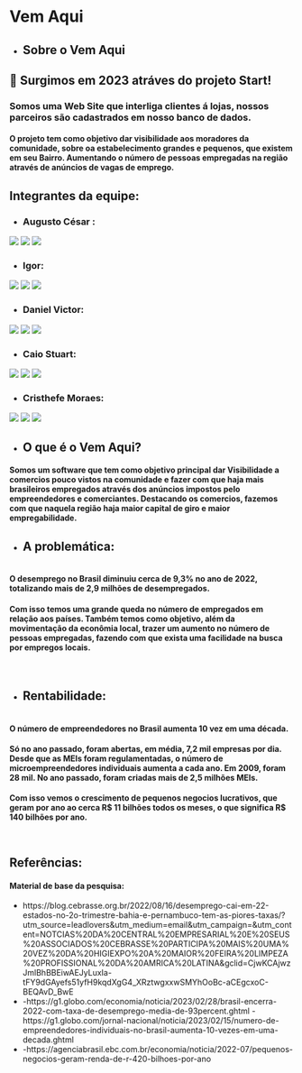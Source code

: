 # Vem Aqui
- ## Sobre o Vem Aqui
## 👋 Surgimos em 2023 atráves do projeto Start!
### Somos uma Web Site que interliga clientes á lojas, nossos parceiros são cadastrados em nosso banco de dados. 
#### O projeto tem como objetivo dar visibilidade aos moradores da comunidade, sobre oa estabelecimento grandes e pequenos, que existem em seu Bairro. Aumentando o número de pessoas empregadas na região através de anúncios de vagas de emprego. 

## Integrantes da equipe: 

<div>

 - ### Augusto César : <br>
  <a href="https://github.com/felipecarvalhobarr" target=_blank><img src="https://img.shields.io/badge/GitHub-100000?style=for-the-badge&logo=github&logoColor=white&link=https://github.com/felipecarvalhobarr" target=_blank></a>
   <a href="https://www.linkedin.com/in/felipecarvbarr/" target=_blank><img src="https://img.shields.io/badge/LinkedIn-0077B5?style=for-the-badge&logo=linkedin&logoColor=white&link=https://www.linkedin.com/in/felipecarvbarr/" target=_blank></a>
  <a href="https://mail.google.com/mail/u/1/?ogbl#inbox" target=_blank><img src="https://img.shields.io/badge/Gmail-D14836?style=for-the-badge&logo=gmail&logoColor=white" target=_blank></a>
  
</div>

<div>
 
 -  ### Igor: <br>
  <a href="https://github.com/HyagoNascimento" target=_blank><img src="https://img.shields.io/badge/GitHub-100000?style=for-the-badge&logo=github&logoColor=white&link=https://github.com/HyagoNascimento" target=_blank></a>
   <a href="#" target=_blank><img src="https://img.shields.io/badge/LinkedIn-0077B5?style=for-the-badge&logo=linkedin&logoColor=white&link=#" target=_blank></a>
  <a href="https://mail.google.com/mail/u/1/?ogbl#inbox" target=_blank><img src="https://img.shields.io/badge/Gmail-D14836?style=for-the-badge&logo=gmail&logoColor=white" target=_blank></a>
</div>

<div>
 
 -  ### Daniel Victor: <br>
  <a href="https://github.com/srwyctor" target=_blank><img src="https://img.shields.io/badge/GitHub-100000?style=for-the-badge&logo=github&logoColor=white&link=https://github.com/srwyctor" target=_blank></a>
   <a href="https://www.linkedin.com/in/jo%C3%A3o-victor-santana-a8969918a/" target=_blank><img src="https://img.shields.io/badge/LinkedIn-0077B5?style=for-the-badge&logo=linkedin&logoColor=white&link=https://www.linkedin.com/in/jo%C3%A3o-victor-santana-a8969918a/" target=_blank></a>
  <a href="https://mail.google.com/mail/u/1/?ogbl#inbox" target=_blank><img src="https://img.shields.io/badge/Gmail-D14836?style=for-the-badge&logo=gmail&logoColor=white" target=_blank></a>
</div>

<div>
 
 -  ### Caio Stuart: <br>
  <a href="https://github.com/NattanGama" target=_blank><img src="https://img.shields.io/badge/GitHub-100000?style=for-the-badge&logo=github&logoColor=white&link=https://github.com/NattanGama" target=_blank></a>
   <a href="https://www.linkedin.com/in/nattan-gama-05369a192" target=_blank><img src="https://img.shields.io/badge/LinkedIn-0077B5?style=for-the-badge&logo=linkedin&logoColor=white&link=https://www.linkedin.com/in/nattan-gama-05369a192" target=_blank></a>
  <a href="https://mail.google.com/mail/u/1/?ogbl#inbox" target=_blank><img src="https://img.shields.io/badge/Gmail-D14836?style=for-the-badge&logo=gmail&logoColor=white" target=_blank></a>
</div>

<div>
 
 -  ### Cristhefe Moraes: <br>
  <a href="https://github.com/cristhefe" target=_blank><img src="https://img.shields.io/badge/GitHub-100000?style=for-the-badge&logo=github&logoColor=white&link=https://github.com/moacyrchaves/moacyrchaves.git" target=_blank></a>
   <a href="https://www.linkedin.com/in/cristhefe-moraes-553690218/" target=_blank><img src="https://img.shields.io/badge/LinkedIn-0077B5?style=for-the-badge&logo=linkedin&logoColor=white&link=https://www.linkedin.com/in/cristhefe-moraes-553690218/" target=_blank></a>
  <a href="https://mail.google.com/mail/u/1/?ogbl#inbox" target=_blank><img src="https://img.shields.io/badge/Gmail-D14836?style=for-the-badge&logo=gmail&logoColor=white" target=_blank></a>
</div>


- ## O que é o Vem Aqui? 
<div>
 
 #### Somos um software que tem como objetivo principal dar Visibilidade a comercios pouco vistos na comunidade e fazer com que haja mais brasileiros empregados através dos anúncios impostos pelo empreendedores e comerciantes. Destacando os comercios, fazemos com que naquela região haja maior capital de giro e maior empregabilidade.
 
 - ## A problemática: 
 
#### <br> O desemprego no Brasil diminuiu cerca de 9,3% no ano de 2022, totalizando mais de 2,9 milhões de desempregados.
     
#### Com isso temos uma grande queda no número de empregados em relação aos países. Também temos como objetivo, além da movimentação da econômia local, trazer um aumento no número de pessoas empregadas, fazendo com que exista uma facilidade na busca por empregos locais. <br>
     
<br>
     
  - ## Rentabilidade: 
 
#### <br> O número de empreendedores no Brasil aumenta 10 vez em uma década.
#### Só no ano passado, foram abertas, em média, 7,2 mil empresas por dia. Desde que as MEIs foram regulamentadas, o número de microempreendedores individuais aumenta a cada ano. Em 2009, foram 28 mil. No ano passado, foram criadas mais de 2,5 milhões MEIs.
<b>Com isso vemos o crescimento de pequenos negocios lucrativos, que geram por ano ao cerca R$ 11 bilhões todos os meses, o que significa R$ 140 bilhões por ano. </b>
</div>

<br> 

## Referências:
 #### Material de base da pesquisa:
 <ul> 
   <li>
https://blog.cebrasse.org.br/2022/08/16/desemprego-cai-em-22-estados-no-2o-trimestre-bahia-e-pernambuco-tem-as-piores-taxas/?utm_source=leadlovers&utm_medium=email&utm_campaign=&utm_content=NOTCIAS%20DA%20CENTRAL%20EMPRESARIAL%20E%20SEUS%20ASSOCIADOS%20CEBRASSE%20PARTICIPA%20MAIS%20UMA%20VEZ%20DA%20HIGIEXPO%20A%20MAIOR%20FEIRA%20LIMPEZA%20PROFISSIONAL%20DA%20AMRICA%20LATINA&gclid=CjwKCAjwzJmlBhBBEiwAEJyLuxIa-tFY9dGAyefs51yfH9kqdXgG4_XRztwgxxwSMYhOoBc-aCEgcxoC-BEQAvD_BwE
   </li>
   <li>
 -https://g1.globo.com/economia/noticia/2023/02/28/brasil-encerra-2022-com-taxa-de-desemprego-media-de-93percent.ghtml
 -https://g1.globo.com/jornal-nacional/noticia/2023/02/15/numero-de-empreendedores-individuais-no-brasil-aumenta-10-vezes-em-uma-decada.ghtml
 </li>
   <li>
 -https://agenciabrasil.ebc.com.br/economia/noticia/2022-07/pequenos-negocios-geram-renda-de-r-420-bilhoes-por-ano
</li>
 </ul>
 
